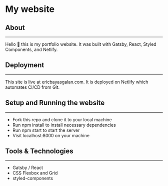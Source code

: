 # My website

## About 
---
Hello 👋 this is my portfolio website. It was built with Gatsby, React, Styled Components, and Netlify.

## Deployment
---
This site is live at ericbayasgalan.com. It is deployed on Netlify which automates CI/CD from Git. 

## Setup and Running the website
---
* Fork this repo and clone it to your local machine
* Run npm install to install necessary dependencies
* Run npm start to start the server
* Visit localhost:8000 on your machine

## Tools & Technologies
---
* Gatsby / React
* CSS Flexbox and Grid
* styled-components

